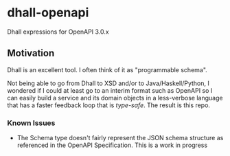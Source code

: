 # dhall-openapi

Dhall expressions for OpenAPI 3.0.x

## Motivation

Dhall is an excellent tool. I often think of it as "programmable schema". 

Not being able to go from Dhall to XSD and/or to Java/Haskell/Python, I wondered if I could at least go to an interim format such as OpenAPI so
I can easily build a service and its domain objects in a less-verbose language that has a faster feedback loop that is _type-safe_. The result
is this repo.

### Known Issues

 * The Schema type doesn't fairly represent the JSON schema structure as referenced in the OpenAPI Specification. This is a work in progress
